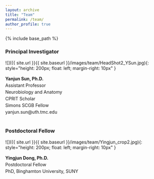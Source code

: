 ```yaml
---
layout: archive
title: "Team"
permalink: /team/
author_profile: true
---
```


{% include base_path %}

### Principal Investigator

![]({{ site.url }}{{ site.baseurl }}/images/team/HeadShot2_YSun.jpg){: style="height: 200px; float: left; margin-right: 10px" }

<div style="line-height: 1.5">
<strong>Yanjun Sun, Ph.D.</strong><br>
Assistant Professor<br>
Neurobiology and Anatomy<br>
CPRIT Scholar<br>
Simons SCGB Fellow<br>
yanjun.sun@uth.tmc.edu<br>
</div>
<br>

### Postdoctoral Fellow

![]({{ site.url }}{{ site.baseurl }}/images/team/Yingjun_crop2.jpg){: style="height: 200px; float: left; margin-right: 10px" }

<div style="line-height: 1.5">
<strong>Yingjun Dong, Ph.D.</strong><br>
Postdoctoral Fellow<br>
PhD, Binghamton University, SUNY<br>
</div>
<br>